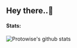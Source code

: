 ## Hey there..👋

#### Stats:
![Protowise's github stats](https://github-readme-stats.vercel.app/api?username=Protowise&show_icons=true&theme=dark)
